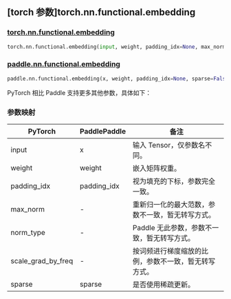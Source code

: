 ## [torch 参数]torch.nn.functional.embedding

### [torch.nn.functional.embedding](https://pytorch.org/docs/stable/generated/torch.nn.functional.embedding.html)

```python
torch.nn.functional.embedding(input, weight, padding_idx=None, max_norm=None, norm_type=2.0, scale_grad_by_freq=False, sparse=False)
```

### [paddle.nn.functional.embedding](https://www.paddlepaddle.org.cn/documentation/docs/zh/api/paddle/nn/functional/embedding_cn.html#embedding)

```python
paddle.nn.functional.embedding(x, weight, padding_idx=None, sparse=False, name=None)
```

PyTorch 相比 Paddle 支持更多其他参数，具体如下：

### 参数映射

| PyTorch            | PaddlePaddle       | 备注 |
| ------------------ | ------------------ | -- |
| input              | x                  | 输入 Tensor，仅参数名不同。   |
| weight             | weight             | 嵌入矩阵权重。                |
| padding_idx        | padding_idx        | 视为填充的下标，参数完全一致。 |
| max_norm           | -                  | 重新归一化的最大范数，参数不一致，暂无转写方式。        |
| norm_type          | -                  | Paddle 无此参数，参数不一致，暂无转写方式。                  |
| scale_grad_by_freq | -                  | 按词频进行梯度缩放的比例，参数不一致，暂无转写方式。 |
| sparse             | sparse             | 是否使用稀疏更新。            |

